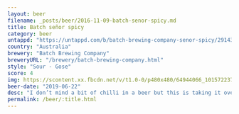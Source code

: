 ```yaml
---
layout: beer
filename: _posts/beer/2016-11-09-batch-senor-spicy.md
title: Batch señor spicy
category: beer
untappd: "https://untappd.com/b/batch-brewing-company-senor-spicy/2914345"
country: "Australia"
brewery: "Batch Brewing Company"
breweryURL: "/brewery/batch-brewing-company.html"
style: "Sour - Gose"
score: 4
img: https://scontent.xx.fbcdn.net/v/t1.0-0/p480x480/64944066_10157223733253745_9131003825941905408_n.jpg?_nc_cat=101&_nc_oc=AQlGGsWvOEqTuQ4k1Opvjr0kYPrspV2ZALlD2HbewGhQVGlCUqczbuRnMweYKbws8_s&_nc_ht=scontent.xx&oh=f80f70867a1e6e0a1e7d3e580dff87dd&oe=5DA28BFF
beer-date: "2019-06-22"
desc: "I don’t mind a bit of chilli in a beer but this is taking it over the top. My lips are stinging. Somehow leaves the flavour of corn chips in my mouth. An interesting experience, but not one I would repeat"
permalink: /beer/:title.html
---
```

